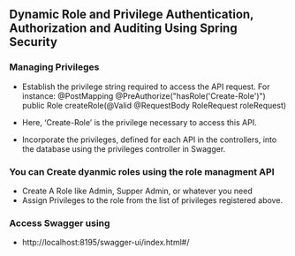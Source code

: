 ## Dynamic Role and Privilege Authentication, Authorization and Auditing Using Spring Security

### Managing Privileges
- Establish the privilege string required to access the API request. For instance:
@PostMapping
@PreAuthorize("hasRole('Create-Role')")
public Role createRole(@Valid @RequestBody RoleRequest roleRequest)

- Here, ‘Create-Role’ is the privilege necessary to access this API.

- Incorporate the privileges, defined for each API in the controllers, into the database using the privileges controller in Swagger.

### You can Create dyanmic roles using the role managment API
 - Create A Role  like Admin, Supper Admin, or whatever you need
 - Assign Privileges to the role from the list of privileges registered above.

### Access Swagger using 
- http://localhost:8195/swagger-ui/index.html#/